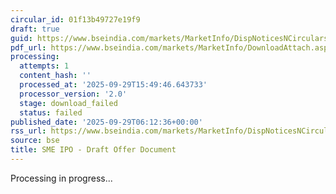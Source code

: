 ```yaml
---
circular_id: 01f13b49727e19f9
draft: true
guid: https://www.bseindia.com/markets/MarketInfo/DispNoticesNCirculars.aspx?Noticeid={B3B6C9A4-7065-4641-BF0D-6BA3E6C9816D}&noticeno=20250929-4&dt=09/29/2025&icount=4&totcount=83&flag=0
pdf_url: https://www.bseindia.com/markets/MarketInfo/DownloadAttach.aspx?id=20250929-4&attachedId=
processing:
  attempts: 1
  content_hash: ''
  processed_at: '2025-09-29T15:49:46.643733'
  processor_version: '2.0'
  stage: download_failed
  status: failed
published_date: '2025-09-29T06:12:36+00:00'
rss_url: https://www.bseindia.com/markets/MarketInfo/DispNoticesNCirculars.aspx?Noticeid={B3B6C9A4-7065-4641-BF0D-6BA3E6C9816D}&noticeno=20250929-4&dt=09/29/2025&icount=4&totcount=83&flag=0
source: bse
title: SME IPO - Draft Offer Document
---
```


Processing in progress...